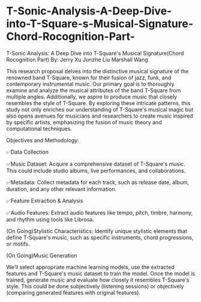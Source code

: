 # T-Sonic-Analysis-A-Deep-Dive-into-T-Square-s-Musical-Signature-Chord-Rocognition-Part-
T-Sonic Analysis: A Deep Dive into T-Square's Musical Signature(Chord Rocognition Part)
By:
Jerry Xu
Junzhe Liu
Marshall Wang


This research proposal delves into the distinctive musical signature of the renowned band T-Square, known for their fusion of jazz, funk, and contemporary instrumental music. Our primary goal is to thoroughly examine and analyze the musical attributes of the band T-Square from multiple angles. Additionally, we aspire to produce music that closely resembles the style of T-Square.
By exploring these intricate patterns, this study not only enriches our understanding of T-Square's musical magic but also opens avenues for musicians and researchers to create music inspired by specific artists, emphasizing the fusion of music theory and computational techniques.

Objectives and Methodology:

✅Data Collection

✅Music Dataset: Acquire a comprehensive dataset of T-Square's music. This could include studio albums, live performances, and collaborations.

✅Metadata: Collect metadata for each track, such as release date, album, duration, and any other relevant information.

✅Feature Extraction & Analysis

✅Audio Features: Extract audio features like tempo, pitch, timbre, harmony, and rhythm using tools like Librosa.

(On Going)Stylistic Characteristics: Identify unique stylistic elements that define T-Square's music, such as specific instruments, chord progressions, or motifs.

(On Going)Music Generation

We’ll select appropriate machine learning models, use the extracted features and T-Square's music dataset to train the model. Once the model is trained, generate music and evaluate how closely it resembles T-Square's style. This could be done subjectively (listening sessions) or objectively (comparing generated features with original features).
